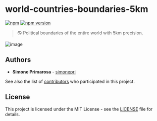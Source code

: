 # world-countries-boundaries-5km
[![npm](https://img.shields.io/npm/dm/world-countries-boundaries-5km.svg)](https://www.npmjs.com/package/world-countries-boundaries-5km) [![npm version](https://img.shields.io/npm/v/world-countries-boundaries-5km.svg)](https://www.npmjs.com/package/world-countries-boundaries-5km)
> 🌎 Political boundaries of the entire world with 5km precision.

![image](https://user-images.githubusercontent.com/3505087/30029694-87f7f35a-918a-11e7-9eb1-12ac1ce1d76b.png)

## Authors
* **Simone Primarosa** - [simonepri](https://github.com/simonepri)

See also the list of [contributors](https://github.com/busrapidohq/world-countries-boundaries/contributors) who participated in this project.

## License
This project is licensed under the MIT License - see the [LICENSE](LICENSE) file for details.
